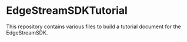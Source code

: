 # EdgeStreamSDKTutorial
This repository contains various files to build a tutorial document for the EdgeStreamSDK.
